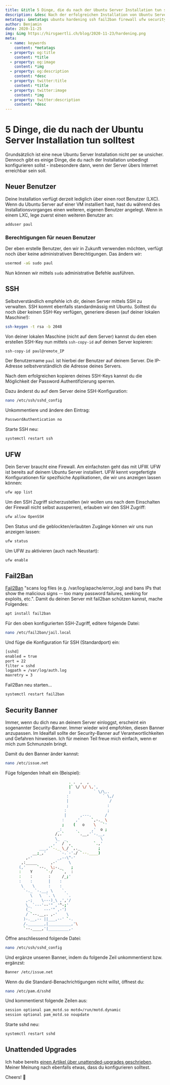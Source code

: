 ```yaml
---
title: &title 5 Dinge, die du nach der Ubuntu Server Installation tun solltest
description: &desc Nach der erfolgreichen Installation von Ubuntu Server, empfehle ich dir die folgenden fünf Konfigurationen vorzunehmen. 
metatags: &metatags ubuntu hardening ssh fail2ban firewall ufw security banner
author: Benjamin
date: 2020-11-25
img: &img https://hirsgaertli.ch/blog/2020-11-23/hardening.png
meta: 
  - name: keywords
    content: *metatags
  - property: og:title
    content: *title
  - property: og:image
    content: *img
  - property: og:description
    content: *desc
  - property: twitter:title
    content: *title
  - property: twitter:image
    content: *img
  - property: twitter:description
    content: *desc
---
```


# 5 Dinge, die du nach der Ubuntu Server Installation tun solltest

Grundsätzlich ist eine neue Ubuntu Server Installation nicht per se unsicher. Dennoch gibt es einige Dinge, die du nach der Installation unbedingt konfigurieren sollst - insbesondere dann, wenn der Server übers Internet erreichbar sein soll.

## Neuer Benutzer

Deine Installation verfügt derzeit lediglich über einen root Benutzer (LXC). Wenn du Ubuntu Server auf einer VM installiert hast, hast du während des Installationsvorganges einen weiteren, eigenen Benutzer angelegt. Wenn in einem LXC, lege zuerst einen weiteren Benutzer an:

```bash 
adduser paul
```

### Berechtigungen für neuen Benutzer

Der eben erstelle Benutzer, den wir in Zukunft verwenden möchten, verfügt noch über keine administrativen Berechtigungen. Das ändern wir:

```bash
usermod -aG sudo paul
```

Nun können wir mittels `sudo` administrative Befehle ausführen.

## SSH

Selbstverständlich empfehle ich dir, deinen Server mittels SSH zu verwalten. SSH kommt ebenfalls standardmässig mit Ubuntu. Solltest du noch über keinen SSH-Key verfügen, generiere diesen (auf deiner lokalen Maschine!):

```bash
ssh-keygen -t rsa -b 2048
```

Von deiner lokalen Maschine (nicht auf dem Server) kannst du den eben erstellen SSH-Key nun mittels `ssh-copy-id` auf deinen Server kopieren:

```bash
ssh-copy-id paul@remote_IP
```

Der Benutzername `paul` ist hierbei der Benutzer auf deinem Server. Die IP-Adresse selbstverständlich die Adresse deines Servers.

Nach dem erfolgreichen kopieren deines SSH-Keys kannst du die Möglichkeit der Password Authentifizierung sperren. 

Dazu änderst du auf dem Server deine SSH-Konfiguration:

```bash
nano /etc/ssh/sshd_config
```

Unkommentiere und ändere den Eintrag:

```bash
PasswordAuthentication no
```

Starte SSH neu:

```bash
systemctl restart ssh
```

## UFW 

Dein Server braucht eine Firewall. Am einfachsten geht das mit UFW. UFW ist bereits auf deinem Ubuntu Server installiert. UFW kennt vorgefertigte Konfigurationen für spezifsiche Applikationen, die wir uns anzeigen lassen können: 

```bash
ufw app list
```

Um den SSH Zugriff sicherzustellen (wir wollen uns nach dem Einschalten der Firewall nicht selbst aussperren), erlauben wir den SSH Zugriff:

```bash
ufw allow OpenSSH
```

Den Status und die geblockten/erlaubten Zugänge können wir uns nun anzeigen lassen:

```bash
ufw status
```

Um UFW zu aktivieren (auch nach Neustart):

```bash
ufw enable
```

## Fail2Ban

[Fail2Ban](https://www.fail2ban.org) "scans log files (e.g. /var/log/apache/error_log) and bans IPs that show the malicious signs -- too many password failures, seeking for exploits, etc.". Damit du deinen Server mit fail2ban schützen kannst, mache Folgendes:

```bash
apt install fail2ban
```

Für den oben konfigurierten SSH-Zugriff, editere folgende Datei:

```bash
nano /etc/fail2ban/jail.local
```

Und füge die Konfiguration für SSH (Standardport) ein:

```bash
[sshd]
enabled = true
port = 22
filter = sshd
logpath = /var/log/auth.log
maxretry = 3
```

Fail2Ban neu starten...

```bash
systemctl restart fail2ban
```

## Security Banner

Immer, wenn du dich neu an deinem Server einloggst, erscheint ein sogenannter Security-Banner. Immer wieder wird empfohlen, diesen Banner anzupassen. Im Idealfall sollte der Security-Banner auf Verantwortlichkeiten und Gefahren hinweisen. Ich für meinen Teil freue mich einfach, wenn er mich zum Schmunzeln bringt.

Damit du den Banner änder kannst:

```bash
nano /etc/issue.net
```

Füge folgenden Inhalt ein (Beispiel):

```bash
                            . .  ,  ,
                            |` \/ \/ \,',
                            ;          ` \/\,.
                           :               ` \,/
                           |                  /
                           ;                 :
                          :                  ;
                          |      ,---.      /
                         :     ,'     `,-._ \
                         ;    (   o    \   `'
                       _:      .      ,'  o ;
                      /,.`      `.__,'`-.__,
                      \_  _               \
                     ,'  / `,          `.,'
               ___,'`-._ \_/ `,._        ;
            __;_,'      `-.`-'./ `--.____)
         ,-'           _,--\^-'
       ,:_____      ,-'     \
      (,'     `--.  \;-._    ;
      :    Y      `-/    `,  :
      :    :       :     /_;'
      :    :       |    :
       \    \      :    :
        `-._ `-.__, \    `.
           \   \  `. \     `.
         ,-;    \---)_\ ,','/
         \_ `---'--'" ,'^-;'
         (_`     ---'" ,-')
         / `--.__,. ,-'    \
        )-.__,-- ||___,--' `-.
        /._______,|__________,'\
        `--.____,'|_________,-
```

Öffne anschliessend folgende Datei:

```bash
nano /etc/ssh/sshd_config
```

Und ergänze unseren Banner, indem du folgende Zeil unkommentierst bzw. ergänzst:

```bash
Banner /etc/issue.net
```

Wenn du die Standard-Benachrichtigungen nicht willst, öffnest du:

```bash
nano /etc/pam.d/sshd
```

Und kommentierst folgende Zeilen aus:

```bash
session optional pam_motd.so motd=/run/motd.dynamic
session optional pam_motd.so noupdate
```

Starte sshd neu:

```bash
systemctl restart sshd
```

## Unattended Upgrades

Ich habe bereits [einen Artikel über unattended-upgrades geschrieben](https://hirsgaertli.ch/howto/2020/10/28/unattended-upgrades-ubuntu/). Meiner Meinung nach ebenfalls etwas, dass du konfigurieren solltest. 

Cheers! 🍺